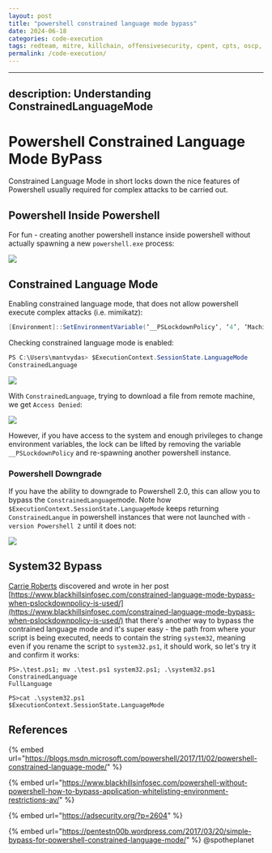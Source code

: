 ```yaml
---
layout: post
title: "powershell constrained language mode bypass"
date: 2024-06-18
categories: code-execution
tags: redteam, mitre, killchain, offensivesecurity, cpent, cpts, oscp, exploit
permalink: /code-execution/
---
```


---
description: Understanding ConstrainedLanguageMode
---

# Powershell Constrained Language Mode ByPass

Constrained Language Mode in short locks down the nice features of Powershell usually required for complex attacks to be carried out.

## Powershell Inside Powershell

For fun - creating another powershell instance inside powershell without actually spawning a new `powershell.exe` process:

![](../../.gitbook/assets/ps-invoke.gif)

## Constrained Language Mode

Enabling constrained language mode, that does not allow powershell execute complex attacks (i.e. mimikatz):

```csharp
[Environment]::SetEnvironmentVariable(‘__PSLockdownPolicy‘, ‘4’, ‘Machine‘)
```

Checking constrained language mode is enabled:

```csharp
PS C:\Users\mantvydas> $ExecutionContext.SessionState.LanguageMode
ConstrainedLanguage
```

![](../../.gitbook/assets/ps-constrained.png)

With `ConstrainedLanguage`, trying to download a file from remote machine, we get `Access Denied`:

![](../../.gitbook/assets/ps-constrained-download-denied.png)

However, if you have access to the system and enough privileges to change environment variables, the lock can be lifted by removing the variable `__PSLockdownPolicy` and re-spawning another powershell instance.

### Powershell Downgrade

If you have the ability to downgrade to Powershell 2.0, this can allow you to bypass the `ConstrainedLanguage`mode. Note how `$ExecutionContext.SessionState.LanguageMode` keeps returning `ConstrainedLangue` in powershell instances that were not launched with `-version Powershell 2` until it does not:

![](../../.gitbook/assets/ps-downgrade.png)

## System32 Bypass

[Carrie Roberts](https://twitter.com/OrOneEqualsOne) discovered and wrote in her post [https://www.blackhillsinfosec.com/constrained-language-mode-bypass-when-pslockdownpolicy-is-used/](https://www.blackhillsinfosec.com/constrained-language-mode-bypass-when-pslockdownpolicy-is-used/) that there's another way to bypass the contrained language mode and it's super easy - the path from where your script is being executed, needs to contain the string `system32`, meaning even if you rename the script to `system32.ps1`, it should work, so let's try it and confirm it works:

```
PS>.\test.ps1; mv .\test.ps1 system32.ps1; .\system32.ps1
ConstrainedLanguage
FullLanguage

PS>cat .\system32.ps1
$ExecutionContext.SessionState.LanguageMode
```

## References

{% embed url="https://blogs.msdn.microsoft.com/powershell/2017/11/02/powershell-constrained-language-mode/" %}

{% embed url="https://www.blackhillsinfosec.com/powershell-without-powershell-how-to-bypass-application-whitelisting-environment-restrictions-av/" %}

{% embed url="https://adsecurity.org/?p=2604" %}

{% embed url="https://pentestn00b.wordpress.com/2017/03/20/simple-bypass-for-powershell-constrained-language-mode/" %}
@spotheplanet
